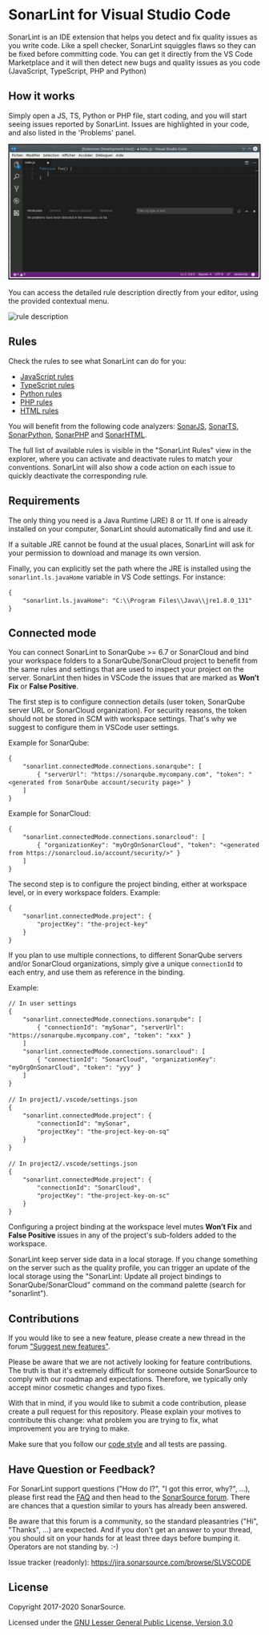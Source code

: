 # SonarLint for Visual Studio Code

SonarLint is an IDE extension that helps you detect and fix quality issues as you write code. Like a spell checker, SonarLint squiggles flaws so they can be fixed before committing code. You can get it directly from the VS Code Marketplace and it will then detect new bugs and quality issues as you code (JavaScript, TypeScript, PHP and Python)

## How it works

Simply open a JS, TS, Python or PHP file, start coding, and you will start seeing issues reported by SonarLint. Issues are highlighted in your code, and also listed in the 'Problems' panel.

![sonarlint on-the-fly](images/sonarlint-vscode.gif)

You can access the detailed rule description directly from your editor, using the provided contextual menu.

![rule description](images/sonarlint-rule-description.gif)

## Rules

Check the rules to see what SonarLint can do for you:

- [JavaScript rules](https://rules.sonarsource.com/javascript)
- [TypeScript rules](https://rules.sonarsource.com/typescript)
- [Python rules](https://rules.sonarsource.com/python)
- [PHP rules](https://rules.sonarsource.com/php)
- [HTML rules](https://rules.sonarsource.com/html)

You will benefit from the following code analyzers: [SonarJS](https://redirect.sonarsource.com/plugins/javascript.html), [SonarTS](https://redirect.sonarsource.com/plugins/typescript.html), [SonarPython](https://redirect.sonarsource.com/plugins/python.html), [SonarPHP](https://redirect.sonarsource.com/plugins/php.html) and [SonarHTML](https://redirect.sonarsource.com/plugins/html.html).

The full list of available rules is visible in the "SonarLint Rules" view in the explorer, where you can activate and deactivate rules to match your conventions. SonarLint will also show a code action on each issue to quickly deactivate the corresponding rule.

## Requirements

The only thing you need is a Java Runtime (JRE) 8 or 11. If one is already installed on your computer, SonarLint should automatically find and use it.

If a suitable JRE cannot be found at the usual places, SonarLint will ask for your permission to download and manage its own version.

Finally, you can explicitly set the path where the JRE is installed using the `sonarlint.ls.javaHome` variable in VS Code settings. For instance:

    {
        "sonarlint.ls.javaHome": "C:\\Program Files\\Java\\jre1.8.0_131"
    }

## Connected mode

You can connect SonarLint to SonarQube >= 6.7 or SonarCloud and bind your workspace folders to a SonarQube/SonarCloud project to benefit from the same rules and settings that are used to inspect your project on the server. SonarLint then hides in VSCode the issues that are marked as **Won’t Fix** or **False Positive**.

The first step is to configure connection details (user token, SonarQube server URL or SonarCloud organization). For security reasons, the token should not be stored in SCM with workspace settings. That's why we suggest to configure them in VSCode user settings.

Example for SonarQube:

    {
        "sonarlint.connectedMode.connections.sonarqube": [
            { "serverUrl": "https://sonarqube.mycompany.com", "token": "<generated from SonarQube account/security page>" }
        ]
    }

Example for SonarCloud:

    {
        "sonarlint.connectedMode.connections.sonarcloud": [
            { "organizationKey": "myOrgOnSonarCloud", "token": "<generated from https://sonarcloud.io/account/security/>" }
        ]
    }

The second step is to configure the project binding, either at workspace level, or in every workspace folders. Example:

    {
        "sonarlint.connectedMode.project": {
            "projectKey": "the-project-key"
        }
    }

If you plan to use multiple connections, to different SonarQube servers and/or SonarCloud organizations, simply give a unique `connectionId` to each entry, and use them as reference in the binding.

Example:

    // In user settings
    {
        "sonarlint.connectedMode.connections.sonarqube": [
            { "connectionId": "mySonar", "serverUrl": "https://sonarqube.mycompany.com", "token": "xxx" }
        ]
        "sonarlint.connectedMode.connections.sonarcloud": [
            { "connectionId": "SonarCloud", "organizationKey": "myOrgOnSonarCloud", "token": "yyy" }
        ]
    }

    // In project1/.vscode/settings.json
    {
        "sonarlint.connectedMode.project": {
            "connectionId": "mySonar",
            "projectKey": "the-project-key-on-sq"
        }
    }

    // In project2/.vscode/settings.json
    {
        "sonarlint.connectedMode.project": {
            "connectionId": "SonarCloud",
            "projectKey": "the-project-key-on-sc"
        }
    }

Configuring a project binding at the workspace level mutes **Won’t Fix** and **False Positive** issues in any of the project's sub-folders added to the workspace.

SonarLint keep server side data in a local storage. If you change something on the server such as the quality profile, you can trigger an update of the local storage using the "SonarLint: Update all project bindings to SonarQube/SonarCloud" command on the command palette (search for "sonarlint").



## Contributions

If you would like to see a new feature, please create a new thread in the forum ["Suggest new features"](https://community.sonarsource.com/c/suggestions/features).

Please be aware that we are not actively looking for feature contributions. The truth is that it's extremely difficult for someone outside SonarSource to comply with our roadmap and expectations. Therefore, we typically only accept minor cosmetic changes and typo fixes.

With that in mind, if you would like to submit a code contribution, please create a pull request for this repository. Please explain your motives to contribute this change: what problem you are trying to fix, what improvement you are trying to make.

Make sure that you follow our [code style](https://github.com/SonarSource/sonar-developer-toolset#code-style) and all tests are passing.

## Have Question or Feedback?

For SonarLint support questions ("How do I?", "I got this error, why?", ...), please first read the [FAQ](https://community.sonarsource.com/t/frequently-asked-questions/7204) and then head to the [SonarSource forum](https://community.sonarsource.com/c/help/sl). There are chances that a question similar to yours has already been answered. 

Be aware that this forum is a community, so the standard pleasantries ("Hi", "Thanks", ...) are expected. And if you don't get an answer to your thread, you should sit on your hands for at least three days before bumping it. Operators are not standing by. :-)

Issue tracker (readonly): https://jira.sonarsource.com/browse/SLVSCODE

## License

Copyright 2017-2020 SonarSource.

Licensed under the [GNU Lesser General Public License, Version 3.0](http://www.gnu.org/licenses/lgpl.txt)
